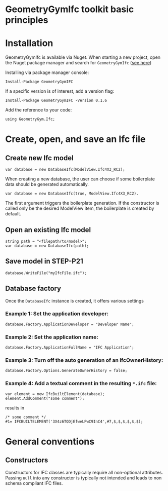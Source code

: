 # GeometryGymIfc toolkit basic principles

# Installation

GeometryGymIfc is available via Nuget. 
When starting a new project, open the Nuget package manager and search for `GeometryGymIfc`  ([see here](https://www.nuget.org/packages/GeometryGymIFC/))

Installing via package manager console: 

    Install-Package GeometryGymIFC

If a specific version is of interest, add a version flag: 

    Install-Package GeometryGymIFC -Version 0.1.6

Add the reference to your code: 

    using GeometryGym.Ifc;



# Create, open, and save an Ifc file

## Create new Ifc model

    var database = new DatabaseIfc(ModelView.Ifc4X3_RC2); 

When creating a new database, the user can choose if some boilerplate data should be generated automatically. 

    var database = new DatabaseIfc(true, ModelView.Ifc4X3_RC2). 
    
The first argument triggers the boilerplate generation.
If the constructor is called only be the desired ModelView item, the boilerplate is created by default.

## Open an existing Ifc model

    string path = "<filepath/to/model>";
    var database = new DatabaseIfc(path);

## Save model in STEP-P21 

    database.WriteFile("myIfcFile.ifc");

<!-- ## Save model in IFCXML

    to be added soon...
  -->
<!-- 
## Setting units in model

### Definition of specific units

    to be added soon... -->
<!-- 
### Definition of units using the factory

    to be added soon ...  -->

<!-- 
## Class constructors
 

## out statements in constructors

    to be added soon ... -->

## Database factory

Once the `DatabaseIfc` instance is created, it offers various settings 

### Example 1: Set the application developer: 

    database.Factory.ApplicationDeveloper = "Developer Name";

### Example 2: Set the application name: 

    database.Factory.ApplicationFullName = "IFC Application"; 

### Example 3: Turn off the auto generation of an IfcOwnerHistory: 

    database.Factory.Options.GenerateOwnerHistory = false; 

### Example 4: Add a textual comment in the resulting `*.ifc`  file: 

    var element = new IfcBuiltElement(database);
    element.AddComment("some comment");

results in 

    /* some comment */
    #1= IFCBUILTELEMENT('3X4z6TQDjEfweLPwC9InC4',#7,$,$,$,$,$,$);

<!-- ### Example 5: create a fixed guid

Fixing the GUIDs especially is helpful when creating test models. 

    to be added soon ...

## Duplicate factory
usage: copy concepts from one to another IFC model. 

 -->

# General conventions

## Constructors
Constructors for IFC classes are typically require all non-optional attributes. 
Passing `null` into any constructor is typically not intended and leads to non schema compliant IFC files.
